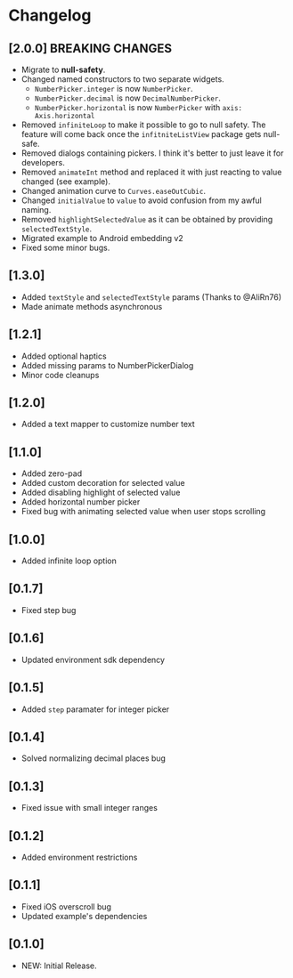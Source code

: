 # Changelog

## [2.0.0] **BREAKING CHANGES**
* Migrate to **null-safety**.
* Changed named constructors to two separate widgets.
  * `NumberPicker.integer` is now `NumberPicker`.
  * `NumberPicker.decimal` is now `DecimalNumberPicker`.
  * `NumberPicker.horizontal` is now `NumberPicker` with `axis: Axis.horizontal`
* Removed `infiniteLoop` to make it possible to go to null safety. The feature will come back once the `infitniteListView` package gets null-safe.
* Removed dialogs containing pickers. I think it's better to just leave it for developers.
* Removed `animateInt` method and replaced it with just reacting to value changed (see example).
* Changed animation curve to `Curves.easeOutCubic`.
* Changed `initialValue` to `value` to avoid confusion from my awful naming.
* Removed `highlightSelectedValue` as it can be obtained by providing `selectedTextStyle`.
* Migrated example to Android embedding v2
* Fixed some minor bugs.

## [1.3.0]

* Added `textStyle` and `selectedTextStyle` params (Thanks to @AliRn76)
* Made animate methods asynchronous

## [1.2.1]

* Added optional haptics
* Added missing params to NumberPickerDialog
* Minor code cleanups

## [1.2.0]

* Added a text mapper to customize number text

## [1.1.0]
* Added zero-pad
* Added custom decoration for selected value
* Added disabling highlight of selected value
* Added horizontal number picker
* Fixed bug with animating selected value when user stops scrolling

## [1.0.0]
* Added infinite loop option

## [0.1.7]
* Fixed step bug

## [0.1.6]
* Updated environment sdk dependency

## [0.1.5]
* Added `step` paramater for integer picker

## [0.1.4]
* Solved normalizing decimal places bug

## [0.1.3]

* Fixed issue with small integer ranges

## [0.1.2]

* Added environment restrictions

## [0.1.1]

* Fixed iOS overscroll bug
* Updated example's dependencies

## [0.1.0]

* NEW: Initial Release.
